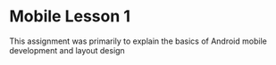 # Mobile Lesson 1
This assignment was primarily to explain the basics of Android mobile development and layout design
